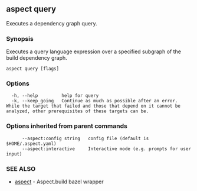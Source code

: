 ## aspect query

Executes a dependency graph query.

### Synopsis

Executes a query language expression over a specified subgraph of the build dependency graph.

```
aspect query [flags]
```

### Options

```
  -h, --help         help for query
  -k, --keep_going   Continue as much as possible after an error.  While the target that failed and those that depend on it cannot be analyzed, other prerequisites of these targets can be.
```

### Options inherited from parent commands

```
      --aspect:config string   config file (default is $HOME/.aspect.yaml)
      --aspect:interactive     Interactive mode (e.g. prompts for user input)
```

### SEE ALSO

* [aspect](aspect.md)	 - Aspect.build bazel wrapper

